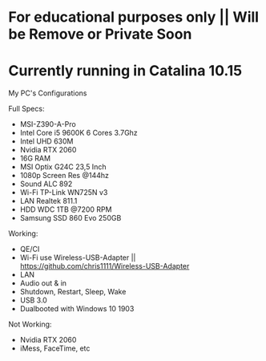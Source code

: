 # For educational purposes only || Will be Remove or Private Soon
# Currently running in Catalina 10.15
My PC's Configurations

Full Specs:
- MSI-Z390-A-Pro
- Intel Core i5 9600K 6 Cores 3.7Ghz
- Intel UHD 630M
- Nvidia RTX 2060
- 16G RAM
- MSI Optix G24C 23,5 Inch 
- 1080p Screen Res @144hz
- Sound ALC 892
- Wi-Fi TP-Link WN725N v3
- LAN Realtek 811.1
- HDD WDC 1TB @7200 RPM
- Samsung SSD 860 Evo 250GB

Working:
- QE/CI
- Wi-Fi use Wireless-USB-Adapter || https://github.com/chris1111/Wireless-USB-Adapter
- LAN
- Audio out & in 
- Shutdown, Restart, Sleep, Wake
- USB 3.0
- Dualbooted with Windows 10 1903

Not Working:
- Nvidia RTX 2060
- iMess, FaceTime, etc
